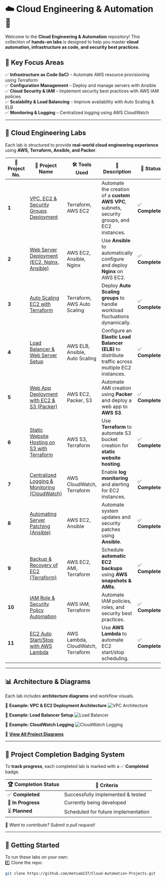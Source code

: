 # ☁️ Cloud Engineering & Automation 🚀  

Welcome to the **Cloud Engineering & Automation** repository! This collection of **hands-on labs** is designed to help you master **cloud automation, infrastructure as code, and security best practices**.  

## 📌 **Key Focus Areas**
✅ **Infrastructure as Code (IaC)** – Automate AWS resource provisioning using Terraform  
✅ **Configuration Management** – Deploy and manage servers with Ansible  
✅ **Cloud Security & IAM** – Implement security best practices with AWS IAM policies  
✅ **Scalability & Load Balancing** – Improve availability with Auto Scaling & ELB  
✅ **Monitoring & Logging** – Centralized logging using AWS CloudWatch  

---

## 📂 **Cloud Engineering Labs**
Each lab is structured to provide **real-world cloud engineering experience** using **AWS, Terraform, Ansible, and Packer**.

| 🔢 **Project No.** | 📌 **Project Name** | 🛠️ **Tools Used** | 📖 **Description** | 🏅 **Status** |
|----------------|-------------------------|-----------------|--------------------------------|-------------|
| **1** | [VPC, EC2 & Security Groups Deployment](https://github.com/Metsam237/terraform-vpc-aws-project1) | Terraform, AWS EC2 | Automate the creation of a **custom AWS VPC**, subnets, security groups, and EC2 instances. | ✅ **Completed** |
| **2** | [Web Server Deployment (EC2, Nginx, Ansible)](https://github.com/Metsam237/terraform-ansible-vpc-aws-project2) | AWS EC2, Ansible, Nginx | Use **Ansible** to automatically configure and deploy **Nginx** on AWS EC2. | ✅ **Completed** |
| **3** | [Auto Scaling EC2 with Terraform](https://github.com/metsam237/Cloud-Automation-Projects/03-AutoScaling-EC2-Terraform) | Terraform, AWS Auto Scaling | Deploy **Auto Scaling groups** to handle workload fluctuations dynamically. | ✅ **Completed** |
| **4** | [Load Balancer & Web Server Setup](https://github.com/metsam237/Cloud-Automation-Projects/04-ELB-WebServer-Ansible) | AWS ELB, Ansible, Auto Scaling | Configure an **Elastic Load Balancer (ELB)** to distribute traffic across multiple EC2 instances. | ✅ **Completed** |
| **5** | [Web App Deployment with EC2 & S3 (Packer)](https://github.com/metsam237/Cloud-Automation-Projects/05-EC2-S3-Packer) | AWS EC2, Packer, S3 | Automate AMI creation using **Packer** and deploy a web app to **AWS S3**. | ✅ **Completed** |
| **6** | [Static Website Hosting on S3 with Terraform](https://github.com/metsam237/Cloud-Automation-Projects/06-S3-StaticWebsite-Terraform) | AWS S3, Terraform | Use **Terraform** to automate S3 bucket creation for **static website hosting**. | ✅ **Completed** |
| **7** | [Centralized Logging & Monitoring (CloudWatch)](https://github.com/metsam237/Cloud-Automation-Projects/07-CloudWatch-Logging-Terraform) | AWS CloudWatch, Terraform | Enable **log monitoring** and alerting for EC2 instances. | ✅ **Completed** |
| **8** | [Automating Server Patching (Ansible)](https://github.com/metsam237/Cloud-Automation-Projects/08-Server-Patching-Ansible) | AWS EC2, Ansible | Automate system updates and security patches using **Ansible**. | ✅ **Completed** |
| **9** | [Backup & Recovery of EC2 (Terraform)](https://github.com/metsam237/Cloud-Automation-Projects/09-EC2-Backup-Recovery-Terraform) | AWS EC2, AMI, Terraform | Schedule **automatic EC2 backups** using **AWS snapshots & AMIs**. | ✅ **Completed** |
| **10** | [IAM Role & Security Policy Automation](https://github.com/metsam237/Cloud-Automation-Projects/10-IAM-Roles-Terraform) | AWS IAM, Terraform | Automate IAM policies, roles, and security best practices. | ✅ **Completed** |
| **11** | [EC2 Auto Start/Stop with AWS Lambda](https://github.com/metsam237/Cloud-Automation-Projects/11-EC2-Lambda-Automation) | AWS Lambda, CloudWatch, Terraform | Use **AWS Lambda** to automate EC2 start/stop scheduling. | ✅ **Completed** |

---

## 📊 **Architecture & Diagrams**
Each lab includes **architecture diagrams** and workflow visuals.

📌 **Example: VPC & EC2 Deployment Architecture**
![VPC Architecture](https://your-image-link.com/vpc-architecture.png)

📌 **Example: Load Balancer Setup**
![Load Balancer](https://your-image-link.com/load-balancer.png)

📌 **Example: CloudWatch Logging**
![CloudWatch Logging](https://your-image-link.com/cloudwatch-logging.png)

📖 **[View All Project Diagrams](https://github.com/metsam237/Cloud-Automation-Projects/Diagrams)**  

---

## 🏅 **Project Completion Badging System**
To **track progress**, each completed lab is marked with a ✅ **Completed** badge.

| 🏆 **Completion Status** | 📝 **Criteria** |
|----------------|------------------------------------------------|
| ✅ **Completed** | Successfully implemented & tested |
| 🔄 **In Progress** | Currently being developed |
| ⏳ **Planned** | Scheduled for future implementation |

🚀 *Want to contribute? Submit a pull request!*  

---

## 📖 **Getting Started**
To run these labs on your own:  
1️⃣ Clone the repo:  
```bash
git clone https://github.com/metsam237/Cloud-Automation-Projects.git
